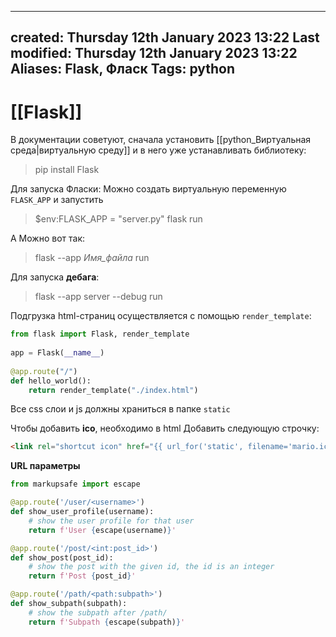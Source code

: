 
---
created: Thursday 12th January 2023 13:22
Last modified: Thursday 12th January 2023 13:22
Aliases: Flask, Фласк
Tags: python
---

# [[Flask]]

В документации советуют, сначала установить [[python_Виртуальная среда|виртуальную среду]] и в него уже устанавливать библиотеку:

>pip install Flask


Для запуска Фласки:
Можно создать виртуальную переменную `FLASK_APP`  и запустить
>$env:FLASK_APP = "server.py"
>flask run

А Можно вот так:
>flask --app *Имя_файла* run

Для запуска **дебага**:
>flask --app server --debug run

Подгрузка html-страниц осуществляется с помощью `render_template`:
```python
from flask import Flask, render_template  
  
app = Flask(__name__)  
  
@app.route("/")  
def hello_world():  
    return render_template("./index.html")
```
Все css слои и js должны храниться в папке `static`

Чтобы добавить **ico**, необходимо в html Добавить следующую строчку:
```html
<link rel="shortcut icon" href="{{ url_for('static', filename='mario.ico') }}">
```

**URL параметры**
```python
from markupsafe import escape

@app.route('/user/<username>')
def show_user_profile(username):
    # show the user profile for that user
    return f'User {escape(username)}'

@app.route('/post/<int:post_id>')
def show_post(post_id):
    # show the post with the given id, the id is an integer
    return f'Post {post_id}'

@app.route('/path/<path:subpath>')
def show_subpath(subpath):
    # show the subpath after /path/
    return f'Subpath {escape(subpath)}'
```